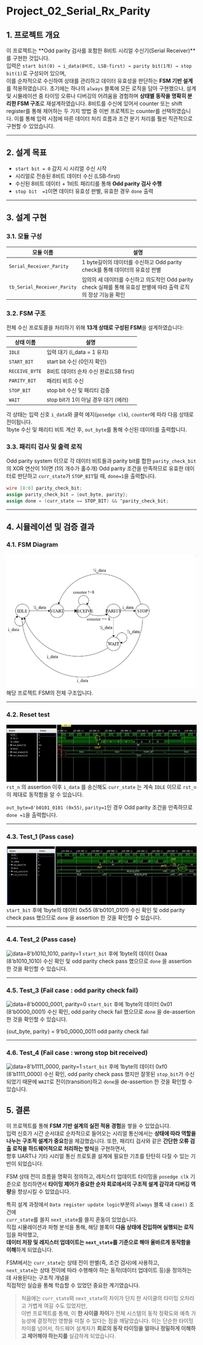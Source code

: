 # Project_02_Serial_Rx_Parity

## 1. 프로젝트 개요

이 프로젝트는 **Odd parity 검사를 포함한 8비트 시리얼 수신기(Serial Receiver)**를 구현한 것입니다.  
입력은 `start bit(0) → i_data(8비트, LSB-first) → parity bit(1개) → stop bit(1)`로 구성되어 있으며,  
이를 순차적으로 수신하여 상태를 관리하고 데이터 유효성을 판단하는 **FSM 기반 설계**를 적용하였습니다.
초기에는 하나의 `always` 블록에 모든 로직을 담아 구현했으나, 설계 및 시뮬레이션 중 타이밍 오류나 디버깅의 어려움을 경험하며 **상태별 동작을 명확히 분리한 FSM 구조**로 재설계하였습니다.
8비트를 수신에 있어서 counter 또는 shift register를 통해 제어하는 두 가지 방법 중 이번 프로젝트는 counter를 선택하였습니다.
이를 통해 입력 시점에 따른 데이터 처리 흐름과 조건 분기 처리를 훨씬 직관적으로 구현할 수 있었습니다.

---

## 2. 설계 목표

* `start bit = 0` 감지 시 시리얼 수신 시작
* 시리얼로 전송된 8비트 데이터 수신 (LSB-first)
* 수신된 8비트 데이터 + 1비트 패리티를 통해 **Odd parity 검사 수행**
* `stop bit  =1`이면 데이터 유효성 판별, 유효한 경우 `done` 출력

---

## 3. 설계 구현

### 3.1. 모듈 구성

| 모듈 이름 | 설명 |
|----------|------------|
| `Serial_Receiver_Parity` | 1 byte길이의 데이터를 수신하고 Odd parity check를 통해 데이터의 유효성 판별 |
| `tb_Serial_Receiver_Parity` | 임의의 세 데이터를 수신하고 의도적인 Odd parity check 실패를 통해 유효성 판별에 따라 출력 로직의 정상 기능을 확인 |

### 3.2. FSM 구조

전체 수신 프로토콜을 처리하기 위해 **13개 상태로 구성된 FSM**을 설계하였습니다:

| 상태 이름       | 설명                             |
|----------------|-----------------------------------|
| `IDLE`         | 입력 대기 (i_data = 1 유지)        |
| `START_BIT`    | start bit 수신 (0인지 확인)        |
| `RECEIVE_BYTE`    | 8비트 데이터 순차 수신 완료(LSB first)  |
| `PARITY_BIT`   | 패리티 비트 수신                   |
| `STOP_BIT`     | stop bit 수신 및 패리티 검증       |
| `WAIT`         | stop bit가 1이 아닐 경우 대기 (에러)      |

각 상태는 입력 신호 `i_data`와 클럭 에지(`posedge clk`), `counter`에 따라 다음 상태로 전이됩니다.  
1byte 수신 및 패리티 비트 계산 후, `out_byte`를 통해 수신된 데이터를 출력합니다.

### 3.3. 패리티 검사 및 출력 로직

Odd parity system 이므로 각 데이터 비트들과 parity bit를 합한 `parity_check_bit`의 XOR 연산이 1이면 (1의 개수가 홀수개) Odd parity 조건을 만족하므로 
유효한 데이터로 판단하고 `curr_state`가 `STOP_BIT`일 때, `done=1`을 출력합니다.

```verilog
wire [8:0] parity_check_bit;
assign parity_check_bit = {out_byte, parity};
assign done = (curr_state == STOP_BIT) && ^parity_check_bit;
```
---

## 4. 시뮬레이션 및 검증 결과

### 4.1. FSM Diagram
![FSM Diagram](sim_waves/1.FSM_Diagram.jpg)
해당 프로젝트 FSM의 전체 구조입니다.

---
### 4.2. Reset test
![data=8'b01010101, parity bit=1](sim_waves/2.Reset_test.JPEG)
`rst_n` 의 assertion 이후 `i_data` 를 송신해도 `curr_state` 는 계속 `IDLE` 이므로 `rst_n`이 제대로 동작함을 알 수 있습니다.

`out_byte=8'b0101_0101 (0x55)`, `parity=1`인 경우 Odd parity 조건을 만족하므로 `done =1`을 출력합니다.

---
### 4.3. Test_1 (Pass case)
![data=8'b0101_0101, parity bit=1](sim_waves/3.Test_1.JPEG)
`start_bit` 후에 1byte의 데이터 0x55 (8'b0101_0101) 수신 확인 및 odd parity check pass 했으므로 `done` 을 assertion 한 것을 확인할 수 있습니다.

---
### 4.4. Test_2 (Pass case)
![data=8'b1010_1010, parity=1](sim_waves/4.Test_3.JPEG)
`start_bit` 후에 1byte의 데이터 0xaa (8'b1010_1010) 수신 확인 및 odd parity check pass 했으므로 `done` 을 assertion 한 것을 확인할 수 있습니다.

---
### 4.5. Test_3 (Fail case : odd parity check fail)
![data=8'b0000_0001, parity=0](sim_waves/5.Test_4.JPEG)
`start_bit` 후에 1byte의 데이터 0x01 (8'b0000_0001) 수신 확인, odd parity check fail 했으므로 `done` 을 de-assertion 한 것을 확인할 수 있습니다.

{out_byte, parity} = 9'b0_0000_0011  odd parity check fail

---
### 4.6. Test_4 (Fail case : wrong stop bit received)
![data=8'b1111_0000, parity=1](sim_waves/6.Test_5.JPEG)
`start_bit` 후에 1byte의 데이터 0xf0 (8'b1111_0000) 수신 확인, odd parity check pass 했지만 잘못된 `stop_bit`가 수신되었기 때문에 `WAIT`로 전이(transition)하고 `done`을 de-assertion 한 것을 확인할 수 있습니다.


## 5. 결론

이 프로젝트를 통해 **FSM 기반 설계의 실전 적용 경험**을 쌓을 수 있었습니다.  
입력 신호가 시간 순서대로 순차적으로 들어오는 시리얼 통신에서는 **상태에 따라 역할을 나누는 구조적 설계가 중요**함을 체감했습니다.
또한, 패리티 검사와 같은 **간단한 오류 검출 로직을 하드웨어적으로 처리하는 방식**을 구현하면서,  
향후 UART나 기타 시리얼 통신 프로토콜 설계에 필요한 기초를 탄탄히 다질 수 있는 기반이 되었습니다.

FSM 상태 전이 흐름을 명확히 정의하고, 레지스터 업데이트 타이밍을 `posedge clk` 기준으로 정리하면서
**타이밍 제어가 중요한 순차 회로에서의 구조적 설계 감각과 디버깅 역량**을 향상시킬 수 있었습니다.

특히 설계 과정에서 `Data register update logic`부분의 `always` 블록 내 `case()` 조건에  
`curr_state`를 쓸지 `next_state`를 쓸지 혼동이 있었습니다.  
직접 시뮬레이션과 파형 분석을 통해, 해당 블록이 **다음 상태에 진입하며 실행되는 로직**임을 파악했고,  
**데이터 저장 및 레지스터 업데이트는 `next_state`를 기준으로 해야 올바르게 동작함을 이해**하게 되었습니다.

FSM에서는 `curr_state`는 상태 전이 판별(즉, 조건 검사)에 사용하고,  
`next_state`는 상태 전이에 따라 수행해야 하는 동작(데이터 업데이트 등)을 정의하는 데 사용된다는 구조적 개념을  
직접적인 실습을 통해 학습할 수 있었던 중요한 계기였습니다.

>처음에는 `curr_state`와 `next_state`의 차이가 단지 한 사이클의 타이밍 오차라고 가볍게 여길 수도 있었지만,  
>이번 프로젝트를 통해, 이 **한 사이클 차이**가 전체 시스템의 동작 정확도와
>예측 가능성에 결정적인 영향을 미칠 수 있다는 점을 깨달았습니다.
>이는 단순한 타이밍 차이를 넘어서, 하드웨어 설계자가 **회로의 동작 타이밍을 얼마나 정밀하게 이해하고
제어해야 하는지를** 실감하게 되었습니다.



